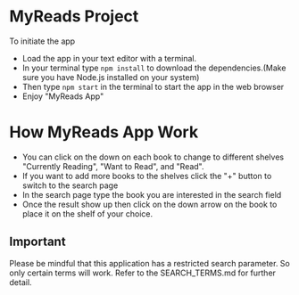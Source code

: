 # MyReads Project

To initiate the app 
* Load the app in your text editor with a terminal.
* In your terminal type `npm install` to download the dependencies.(Make sure you have Node.js installed on your system)
* Then type `npm start` in the terminal to start the app in the web browser
* Enjoy "MyReads App"


# How MyReads App Work

* You can click on the down on each book to change to different shelves "Currently Reading", "Want to Read", and "Read". 
* If you want to add more books to the shelves click the "+" button to switch to the search page
* In the search page type the book you are interested in the search field
* Once the result show up then click on the down arrow on the book to place it on the shelf of your choice.

## Important
Please be mindful that this application has a restricted search parameter. So only certain terms will work. Refer to the SEARCH_TERMS.md for further detail.


